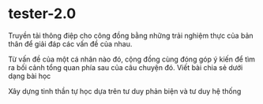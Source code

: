 # tester-2.0

Truyền tải thông điệp cho công đồng bằng những trải nghiệm thực của bản thân để giải đáp các vấn đề của nhau.

Từ vấn đề của một cá nhân nào đó, cộng đồng cùng đóng góp ý kiến để tìm ra bối cảnh tổng quan phía sau của câu chuyện đó. Viết bài chia sẻ dưới dạng bài học

Xây dựng tinh thần tự học dựa trên tư duy phản biện và tư duy hệ thống

